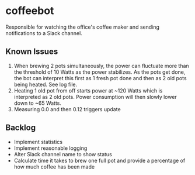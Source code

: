 # coffeebot
Responsible for watching the office's coffee maker and sending notifications to a Slack channel.

## Known Issues
1. When brewing 2 pots simultaneously, the power can fluctuate more than the threshold of 10 Watts as the power stabilizes. As the pots get done, the bot can interpret this first as 1 fresh pot done and then as 2 old pots being heated. See log file.
2. Heating 1 old pot from off starts power at ~120 Watts which is interpreted as 2 old pots. Power consumption will then slowly lower down to ~65 Watts.
3. Measuring 0.0 and then 0.12 triggers update
## Backlog
- Implement statistics
- Implement reasonable logging
- Alter Slack channel name to show status
- Calculate time it takes to brew one full pot and provide a percentage of how much coffee has been made